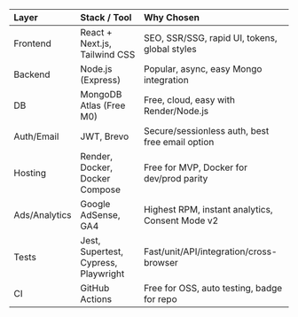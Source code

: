 | Layer         | Stack / Tool                         | Why Chosen                                      |
|:--------------|:-------------------------------------|:------------------------------------------------|
| Frontend      | React + Next.js, Tailwind CSS        | SEO, SSR/SSG, rapid UI, tokens, global styles   |
| Backend       | Node.js (Express)                    | Popular, async, easy Mongo integration          |
| DB            | MongoDB Atlas (Free M0)              | Free, cloud, easy with Render/Node.js           |
| Auth/Email    | JWT, Brevo                           | Secure/sessionless auth, best free email option |
| Hosting       | Render, Docker, Docker Compose       | Free for MVP, Docker for dev/prod parity        |
| Ads/Analytics | Google AdSense, GA4                  | Highest RPM, instant analytics, Consent Mode v2 |
| Tests         | Jest, Supertest, Cypress, Playwright | Fast/unit/API/integration/cross-browser         |
| CI            | GitHub Actions                       | Free for OSS, auto testing, badge for repo      |